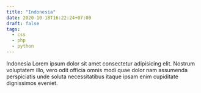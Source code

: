 ```yaml
---
title: "Indonesia"
date: 2020-10-18T16:22:24+07:00
draft: false
tags:
  - css
  - php
  - python
---
```


Indonesia
Lorem ipsum dolor sit amet consectetur adipisicing elit. Nostrum voluptatem illo, vero odit officia omnis modi quae dolor nam assumenda perspiciatis unde soluta necessitatibus itaque ipsam enim cupiditate dignissimos eveniet.
